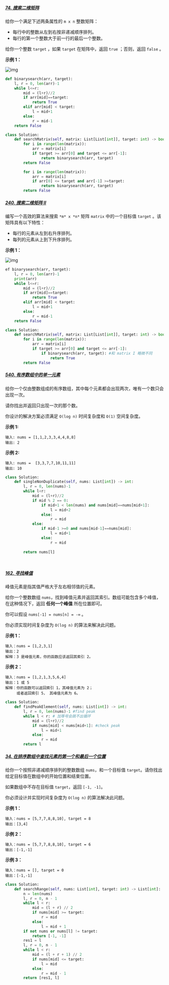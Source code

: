 ##### [74. 搜索二维矩阵](https://leetcode.cn/problems/search-a-2d-matrix/)

给你一个满足下述两条属性的 `m x n` 整数矩阵：

- 每行中的整数从左到右按非递减顺序排列。
- 每行的第一个整数大于前一行的最后一个整数。

给你一个整数 `target` ，如果 `target` 在矩阵中，返回 `true` ；否则，返回 `false` 。

 

**示例 1：**

![img](https://assets.leetcode.com/uploads/2020/10/05/mat.jpg) 



```python
def binarysearch(arr, target):
    l, r = 0, len(arr)-1
    while l<=r:
        mid = (l+r)//2
        if arr[mid]==target:
            return True
        elif arr[mid] < target:
            l = mid+1
        else:
            r = mid-1
    return False

class Solution:
    def searchMatrix(self, matrix: List[List[int]], target: int) -> bool:
        for i in range(len(matrix)):
            arr = matrix[i]
            if target >= arr[0] and target <= arr[-1]:
                return binarysearch(arr, target)
        return False

        for i in range(len(matrix)):
            arr = matrix[i]
            if arr[0] <= target and arr[-1] >=target:
                return binarysearch(arr, target)
        return False
```



##### [240. 搜索二维矩阵 II](https://leetcode.cn/problems/search-a-2d-matrix-ii/)

编写一个高效的算法来搜索 `*m* x *n*` 矩阵 `matrix` 中的一个目标值 `target` 。该矩阵具有以下特性：

- 每行的元素从左到右升序排列。
- 每列的元素从上到下升序排列。

 

**示例 1：**

![img](https://assets.leetcode-cn.com/aliyun-lc-upload/uploads/2020/11/25/searchgrid2.jpg) 

```python
ef binarysearch(arr, target):
    l, r = 0, len(arr)-1
    print(arr)
    while l<=r:
        mid = (l+r)//2
        if arr[mid]==target:
            return True
        elif arr[mid] < target:
            l = mid+1
        else:
            r = mid-1
    return False

class Solution:
    def searchMatrix(self, matrix: List[List[int]], target: int) -> bool:
        for i in range(len(matrix)):
            arr = matrix[i]
            if target >= arr[0] and target <= arr[-1]:
                if binarysearch(arr, target): #和 matrix I 略微不同
                    return True
        return False 
```



##### [540. 有序数组中的单一元素](https://leetcode.cn/problems/single-element-in-a-sorted-array/)

给你一个仅由整数组成的有序数组，其中每个元素都会出现两次，唯有一个数只会出现一次。

请你找出并返回只出现一次的那个数。

你设计的解决方案必须满足 `O(log n)` 时间复杂度和 `O(1)` 空间复杂度。

 

**示例 1:**

```
输入: nums = [1,1,2,3,3,4,4,8,8]
输出: 2
```

**示例 2:**

```
输入: nums =  [3,3,7,7,10,11,11]
输出: 10
```



```python
class Solution:
    def singleNonDuplicate(self, nums: List[int]) -> int:
        l, r = 0, len(nums)-1
        while l<r:
            mid = (l+r)//2
            if mid % 2 == 0:
                if mid+1 < len(nums) and nums[mid]==nums[mid+1]:
                    l = mid+2
                else:
                    r = mid
            else:
                if mid-1 >=0 and nums[mid-1]==nums[mid]:
                    l = mid+1
                else:
                    r = mid
            
        return nums[l]

            
```



##### [162. 寻找峰值](https://leetcode.cn/problems/find-peak-element/)

峰值元素是指其值严格大于左右相邻值的元素。

给你一个整数数组 `nums`，找到峰值元素并返回其索引。数组可能包含多个峰值，在这种情况下，返回 **任何一个峰值** 所在位置即可。

你可以假设 `nums[-1] = nums[n] = -∞` 。

你必须实现时间复杂度为 `O(log n)` 的算法来解决此问题。

 

**示例 1：**

```
输入：nums = [1,2,3,1]
输出：2
解释：3 是峰值元素，你的函数应该返回其索引 2。
```

**示例 2：**

```
输入：nums = [1,2,1,3,5,6,4]
输出：1 或 5 
解释：你的函数可以返回索引 1，其峰值元素为 2；
     或者返回索引 5， 其峰值元素为 6。
```

```python
class Solution:
    def findPeakElement(self, nums: List[int]) -> int:
        l, r = 0, len(nums)-1 #find peak
        while l < r: # 加等号会跳不出循环
            mid = (l+r)//2
            if nums[mid] < nums[mid+1]: #check peak 
                l = mid+1
            else:
                r = mid
        return l
```

##### [34. 在排序数组中查找元素的第一个和最后一个位置](https://leetcode.cn/problems/find-first-and-last-position-of-element-in-sorted-array/)

给你一个按照非递减顺序排列的整数数组 `nums`，和一个目标值 `target`。请你找出给定目标值在数组中的开始位置和结束位置。

如果数组中不存在目标值 `target`，返回 `[-1, -1]`。

你必须设计并实现时间复杂度为 `O(log n)` 的算法解决此问题。

 

**示例 1：**

```
输入：nums = [5,7,7,8,8,10], target = 8
输出：[3,4]
```

**示例 2：**

```
输入：nums = [5,7,7,8,8,10], target = 6
输出：[-1,-1]
```

**示例 3：**

```
输入：nums = [], target = 0
输出：[-1,-1]
```



```python
class Solution:
    def searchRange(self, nums: List[int], target: int) -> List[int]:
        n = len(nums)
        l, r = 0, n - 1
        while l < r:
            mid = (l + r) // 2
            if nums[mid] >= target:
                r = mid 
            else:
                l = mid + 1
        if not nums or nums[l] != target:
            return [-1, -1]
        res1 = l 
        l, r = 0, n - 1
        while l < r:
            mid = (l + r + 1) // 2
            if nums[mid] <= target:
                l = mid 
            else:
                r = mid - 1
        return [res1, l]
```



